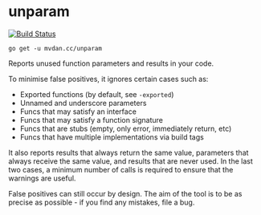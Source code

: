 # unparam

[![Build Status](https://travis-ci.org/mvdan/unparam.svg?branch=master)](https://travis-ci.org/mvdan/unparam)

	go get -u mvdan.cc/unparam

Reports unused function parameters and results in your code.

To minimise false positives, it ignores certain cases such as:

* Exported functions (by default, see `-exported`)
* Unnamed and underscore parameters
* Funcs that may satisfy an interface
* Funcs that may satisfy a function signature
* Funcs that are stubs (empty, only error, immediately return, etc)
* Funcs that have multiple implementations via build tags

It also reports results that always return the same value, parameters
that always receive the same value, and results that are never used. In
the last two cases, a minimum number of calls is required to ensure that
the warnings are useful.

False positives can still occur by design. The aim of the tool is to be
as precise as possible - if you find any mistakes, file a bug.
